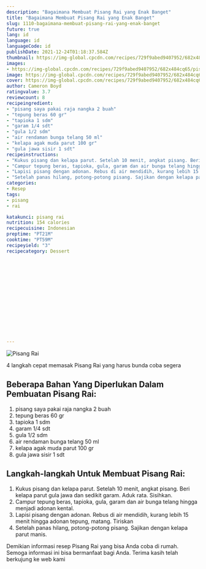 ```yaml
---
description: "Bagaimana Membuat Pisang Rai yang Enak Banget"
title: "Bagaimana Membuat Pisang Rai yang Enak Banget"
slug: 1110-bagaimana-membuat-pisang-rai-yang-enak-banget
future: true
lang: id
language: id
languageCode: id
publishDate: 2021-12-24T01:18:37.584Z 
thumbnail: https://img-global.cpcdn.com/recipes/729f9abed9407952/682x484cq65/pisang-rai-foto-resep-utama.png
images:
- https://img-global.cpcdn.com/recipes/729f9abed9407952/682x484cq65/pisang-rai-foto-resep-utama.png
image: https://img-global.cpcdn.com/recipes/729f9abed9407952/682x484cq65/pisang-rai-foto-resep-utama.png
cover: https://img-global.cpcdn.com/recipes/729f9abed9407952/682x484cq65/pisang-rai-foto-resep-utama.png
author: Cameron Boyd
ratingvalue: 3.7
reviewcount: 8
recipeingredient:
- "pisang saya pakai raja nangka 2 buah"
- "tepung beras 60 gr"
- "tapioka 1 sdm"
- "garam 1/4 sdt"
- "gula 1/2 sdm"
- "air rendaman bunga telang 50 ml"
- "kelapa agak muda parut 100 gr"
- "gula jawa sisir 1 sdt"
recipeinstructions:
- "Kukus pisang dan kelapa parut. Setelah 10 menit, angkat pisang. Beri kelapa parut gula jawa dan sedikit garam. Aduk rata. Sisihkan."
- "Campur tepung beras, tapioka, gula, garam dan air bunga telang hingga menjadi adonan kental."
- "Lapisi pisang dengan adonan. Rebus di air mendidih, kurang lebih 15 menit hingga adonan tepung, matang. Tiriskan"
- "Setelah panas hilang, potong-potong pisang. Sajikan dengan kelapa parut manis."
categories:
- Resep
tags:
- pisang
- rai

katakunci: pisang rai 
nutrition: 154 calories
recipecuisine: Indonesian
preptime: "PT21M"
cooktime: "PT59M"
recipeyield: "3"
recipecategory: Dessert


     
    
    
    
    
    
    
    
    
    
    
      
    
---
```



![Pisang Rai](https://img-global.cpcdn.com/recipes/729f9abed9407952/682x484cq65/pisang-rai-foto-resep-utama.png)

4 langkah cepat memasak  Pisang Rai yang harus bunda coba segera

<!--inarticleads1-->

## Beberapa Bahan Yang Diperlukan Dalam Pembuatan Pisang Rai:

1. pisang saya pakai raja nangka 2 buah
1. tepung beras 60 gr
1. tapioka 1 sdm
1. garam 1/4 sdt
1. gula 1/2 sdm
1. air rendaman bunga telang 50 ml
1. kelapa agak muda parut 100 gr
1. gula jawa sisir 1 sdt



<!--inarticleads2-->

## Langkah-langkah Untuk Membuat Pisang Rai:

1. Kukus pisang dan kelapa parut. Setelah 10 menit, angkat pisang. Beri kelapa parut gula jawa dan sedikit garam. Aduk rata. Sisihkan.
1. Campur tepung beras, tapioka, gula, garam dan air bunga telang hingga menjadi adonan kental.
1. Lapisi pisang dengan adonan. Rebus di air mendidih, kurang lebih 15 menit hingga adonan tepung, matang. Tiriskan
1. Setelah panas hilang, potong-potong pisang. Sajikan dengan kelapa parut manis.




Demikian informasi  resep Pisang Rai   yang bisa Anda coba di rumah. Semoga informasi ini bisa bermanfaat bagi Anda. Terima kasih telah berkujung ke web kami
